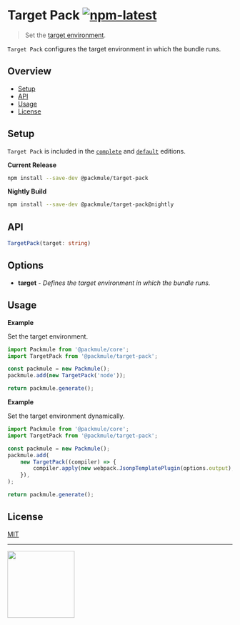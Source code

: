 # Target Pack [![npm-latest]][npm]

> Set the [target environment](https://webpack.js.org/configuration/target/).

`Target Pack` configures the target environment in which the bundle runs.

## Overview

-   [Setup](#setup)
-   [API](#api)
-   [Usage](#usage)
-   [License](#license)

## Setup

`Target Pack` is included in the [`complete`][edition-complete] and [`default`][edition-default] editions.

**Current Release**

```bash
npm install --save-dev @packmule/target-pack
```

**Nightly Build**

```bash
npm install --save-dev @packmule/target-pack@nightly
```

## API

```typescript
TargetPack(target: string)
```

## Options

-   **target** - _Defines the target environment in which the bundle runs._

## Usage

**Example**

Set the target environment.

```typescript
import Packmule from '@packmule/core';
import TargetPack from '@packmule/target-pack';

const packmule = new Packmule();
packmule.add(new TargetPack('node'));

return packmule.generate();
```

**Example**

Set the target environment dynamically.

```typescript
import Packmule from '@packmule/core';
import TargetPack from '@packmule/target-pack';

const packmule = new Packmule();
packmule.add(
    new TargetPack((compiler) => {
        compiler.apply(new webpack.JsonpTemplatePlugin(options.output), new webpack.LoaderTargetPlugin('web'));
    }),
);

return packmule.generate();
```

## License

[MIT](https://choosealicense.com/licenses/mit/)

---

[<img src="https://www.pixelart.at/fileadmin/images/logo-new/logo.svg" width="150">](https://www.pixelart.at/)

[packmule-hints]: https://www.npmjs.com/package/@packmule/core#hints
[packmule-api]: https://www.npmjs.com/package/@packmule/core#api
[npm]: https://www.npmjs.com/package/@packmule/target-pack
[npm-latest]: https://img.shields.io/npm/v/@packmule/target-pack/latest?color=%230AC2FF&label=release&style=for-the-badge
[edition-default]: https://www.npmjs.com/package/@packmule/default
[edition-complete]: https://www.npmjs.com/package/@packmule/complete
